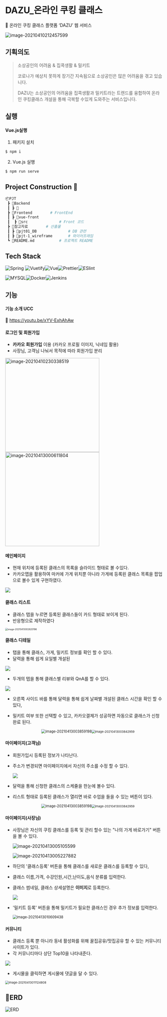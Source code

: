 # DAZU_온라인 쿠킹 클래스
:cookie: 온라인 쿠킹 클래스 플랫폼 ‘DAZU’ 웹 서비스

![image-20210410212457599](README.assets/image-20210410212457599.png)

## 기획의도

>  소상공인의 어려움 & 집콕생활 & 밀키트
>
> 코로나가 예상치 못하게 장기간 지속됨으로 소상공인은 많은 어려움을 겪고 있습니다.
>
> DAZU는 소상공인의 어려움을 집콕생활과 밀키트라는 트렌드를 융합하여 온라인 쿠킹클래스 개설을 통해 극복할 수있게 도와주는 서비스입니다. 

## 실행

#### Vue.js실행

1. 패키지 설치

``` bash
$ npm i
```

2. Vue.js 실행

```bash
$ npm run serve
```



## Project Construction &#128193;

```bash
📦PJT
 ┣ 📂Backend
 ┃ ┣ 📂
 ┣ 📂Frontend		# FrontEnd
 ┃ ┣ 📂vue-front 
 ┃ 	┣ 📂src				# Front 코드
 ┣ 📂참고자료		# 산출물
 ┃ ┣ 📂pjt01_DB				# DB 관련
 ┃ ┣ 📂pjt-1_wireframe		# 와이어프래임
 ┗ 📜README.md			# 프로젝트 README
```



## Tech Stack

![Spring](https://img.shields.io/badge/Vue-2.6.12-green?style=flat&logo=Vue.js) ![Vuetify](https://img.shields.io/badge/Vuetify-2.0.9-green?style=flat&logo=Vuetify)![Vue](https://img.shields.io/badge/Spring-2.42-success?style=flat&logo=Spring)![Prettier](https://img.shields.io/badge/Prettier-%5E6.0.0-yellow?style=flat&logo=Prettier)![ESlint](https://img.shields.io/badge/ESlint-4.5.0-yellow?style=flat&logo=ESlint)

![MYSQL](https://img.shields.io/badge/MySQL-4479A1?style=flat-square&logo=MySQL&logoColor=white)![Docker](https://img.shields.io/badge/Docker-2496ED?style=flat-square&logo=Docker&logoColor=white)![Jenkins](https://img.shields.io/badge/Jenkins-D24939?style=flat-square&logo=Jenkins&logoColor=white)



## 기능

#### 기능 소개 UCC

:dvd: https://youtu.be/xYV-ExhAhAw

#### 로그인 및 회원가입

- **카카오 회원가입** 이용 (카카오 프로필 이미지, 닉네임 활용)
- 사장님, 고객님 나눠서 목적에 따라 회원가입 분리

<img src="README.assets/image-20210410230338519.png" alt="image-20210410230338519" style="width:300px" /><img src="README.assets/image-20210413000611804.png" alt="image-20210413000611804" style="width:300px" />

#### 메인페이지

- 현재 위치에 등록된 클래스의 목록을 슬라이드 형태로 볼 수있다.
- 카카오맵을 활용하여 마커에 가게 위치뿐 아니라 가게에 등록왼 클래스 목록을 팝업으로 볼수 있게 구현하였다.

<img src="README.assets/mainpage.gif">

#### 클래스 리스트

- 클래스 탭을 누르면 등록된 클래스들이 카드 형태로 보이게 된다.
- 반응형으로 제작하였다

<img src="README.assets/image-20210413002620196.png" alt="image-20210413002620196" style="zoom:50%;" />

#### 클래스 디테일

- 탭을 통해 클래스, 가게, 밀키트 정보를 확인 할 수 있다.
- 달력을 통해 쉽게 요일별 개설된 

<img src="README.assets/클래스디테일1.gif">

- 두개의 탭을 통해 클래스별 리뷰와 QnA를 할 수 있다.

<img src="README.assets/클래스디테일2.gif">

- 오른쪽 사이드 바를 통해 달력을 통해 쉽게 날짜별 개설된 클래스 시간을 확인 할 수 있다,

- 밀키트 여부 또한 선택할 수 있고, 카카오결제가 성공하면 자동으로 클래스가 신청완료 된다.

  <div style="text-align:center"><img src="README.assets/image-20210413003859198.png" alt="image-20210413003859198" style="zoom: 80%;" /><img src="README.assets/image-20210413004221509.png" alt="image-20210413003842959" style="zoom:67%;" /></div>

#### 마이페이지(고객님)

- 회원가입시 등록된 정보가 나타난다.

- 주소가 변경되면 마이페이지에서 자신의 주소를 수정 할 수 있다.

  <img src="README.assets/마이페이지(고객님).gif">

- 달력을 통해 신청한 클래스의 스케쥴을 한눈에 볼수 있다.

- 리스트 형태로 등록된 클래스가 열리면 바로 수업을 들을 수 있는 버튼이 있다.

  <div style="text-align:center"><img src="README.assets/image-20210413004512222.png" alt="image-20210413003859198" style="zoom: 80%;" /><img src="README.assets/image-20210413004524692.png" alt="image-20210413003842959" style="zoom:67%;" /></div>

#### 마이페이지(사장님)

- 사장님은 자신의 쿠킹 클래스를 등록 및 관리 할수 있는 "나의 가게 바로가기" 버튼을 볼 수 있다.

  ![image-20210413005105599](README.assets/image-20210413005105599.png)

  ![image-20210413005227882](README.assets/image-20210413005227882.png)

- 하단의 '클래스등록' 버튼을 통해 클래스를 새로운 클래스를 등록할 수 있다,

- 클래스 이름,가격, 수강인원,시간,난이도,음식 분류를 입력한다.

- 클래스 썸네일, 클래스 상세설명은 **이미지**로 등록한다.

  <img src="README.assets/클래스등록.gif">

- '밀키트 등록' 버튼을 통해 밀키트가 필요한 클래스인 경우 추가 정보를 입력한다.

  <img src="README.assets/image-20210413010609438.png" alt="image-20210413010609438" style="zoom:80%;" />

#### 커뮤니티

- 클래스 등록 뿐 아니라 동네 활성화를 위해 꿀집공유/맛집공유 할 수 있는 커뮤니티  사이트가 있다.
- 각 커뮤니티마다 상단 Top10을 나타내준다. 

<img src="README.assets/커뮤니티.gif">

- 게시물을 클릭하면 게시물에 댓글을 달 수 있다.

<img src="README.assets/image-20210413011124808.png" alt="image-20210413011124808" style="zoom: 67%;" />





## :pencil:ERD

![ERD](README.assets/ERD.png)
